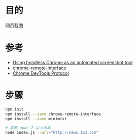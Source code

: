 
# 目的
网页截图

# 参考

* [Using headless Chrome as an automated screenshot tool](https://medium.com/@dschnr/using-headless-chrome-as-an-automated-screenshot-tool-4b07dffba79a)
* [chrome-remote-interface](https://www.npmjs.com/package/chrome-remote-interface)
* [Chrome DevTools Protocol](https://github.com/ChromeDevTools/awesome-chrome-devtools#chrome-devtools-protocol)


# 步骤

```bash
npm init
npm install --save chrome-remote-interface
npm install --save minimist

# 需要 node 7 以上版本
node index.js --url="http://news.163.com"
```